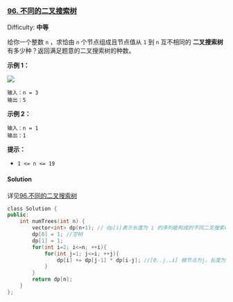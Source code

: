 ### [96\. 不同的二叉搜索树](https://leetcode-cn.com/problems/unique-binary-search-trees/)

Difficulty: **中等**


给你一个整数 `n` ，求恰由 `n` 个节点组成且节点值从 `1` 到 `n` 互不相同的 **二叉搜索树** 有多少种？返回满足题意的二叉搜索树的种数。

**示例 1：**

![](https://assets.leetcode.com/uploads/2021/01/18/uniquebstn3.jpg)

```
输入：n = 3
输出：5
```

**示例 2：**

```
输入：n = 1
输出：1
```

**提示：**

*   `1 <= n <= 19`


#### Solution

详见[96.不同的二叉搜索树](https://leetcode-cn.com/problems/unique-binary-search-trees/solution/bu-tong-de-er-cha-sou-suo-shu-by-leetcode-solution/)

```cpp
​class Solution {
public:
    int numTrees(int n) {
        vector<int> dp(n+1); // dp[i]表示长度为 i 的序列能构成的不同二叉搜索树的个数。
        dp[0] = 1; //空树
        dp[1] = 1;
        for(int i=2; i<=n; ++i){
            for(int j=1; j<=i; ++j){
                dp[i] += dp[j-1] * dp[i-j]; //[0..j..i] 根节点为j，长度为 i的不同二叉搜索树的个数为左子树长度构建二叉搜索树的个数()乘右子树长度二叉搜索树的个数。长度为i的不同二叉搜索树的个数等于以0..i为根节点构成的长度为 i的不同二叉搜索树的个数之和
            }
        }
        return dp[n];
    }
};
```